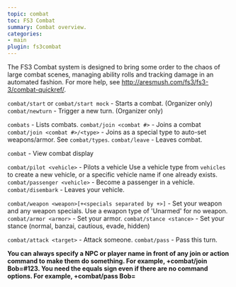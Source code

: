 ```yaml
---
topic: combat
toc: FS3 Combat
summary: Combat overview.
categories:
- main
plugin: fs3combat
---
```

The FS3 Combat system is designed to bring some order to the chaos of large combat scenes, managing ability rolls and tracking damage in an automated fashion. For more help, see http://aresmush.com/fs3/fs3-3/combat-quickref/.

`combat/start` or `combat/start mock` - Starts a combat. (Organizer only)
`combat/newturn` - Trigger a new turn. (Organizer only)

`combats` - Lists combats.
`combat/join <combat #>` - Joins a combat
`combat/join <combat #>/<type>` - Joins as a special type to auto-set weapons/armor.  See `combat/types`.
`combat/leave` - Leaves combat.

`combat` - View combat display

`combat/pilot <vehicle>` - Pilots a vehicle
       Use a vehicle type from `vehicles` to create a new vehicle, or a specific vehicle name if one already exists.
`combat/passenger <vehicle>` - Become a passenger in a vehicle.
`combat/disembark` - Leaves your vehicle.

`combat/weapon <weapon>[+<specials separated by +>]` - Set your weapon and any weapon specials.
        Use a ewapon type of 'Unarmed' for no weapon.
`combat/armor <armor>` - Set your armor.
`combat/stance <stance>` - Set your stance (normal, banzai, cautious, evade, hidden)

`combat/attack <target>` - Attack someone.
`combat/pass` - Pass this turn.

**You can always specify a NPC or player name in front of any join or action command to make them do something.  For example, +combat/join Bob=#123.  You need the equals sign even if there are no command options.  For example, +combat/pass Bob=**

